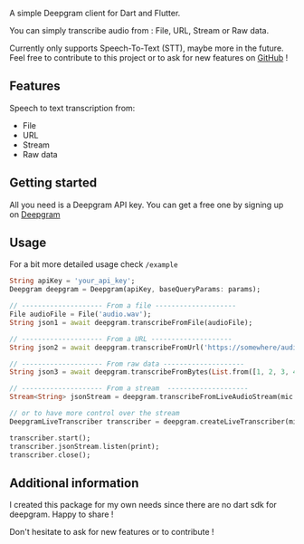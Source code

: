 <!-- 
This README describes the package. If you publish this package to pub.dev,
this README's contents appear on the landing page for your package.

For information about how to write a good package README, see the guide for
[writing package pages](https://dart.dev/guides/libraries/writing-package-pages). 

For general information about developing packages, see the Dart guide for
[creating packages](https://dart.dev/guides/libraries/create-library-packages)
and the Flutter guide for
[developing packages and plugins](https://flutter.dev/developing-packages). 

commands :

dart doc
dart format .
flutter pub publish --dry-run
-->

A simple Deepgram client for Dart and Flutter.  

You can simply transcribe audio from : File, URL, Stream or Raw data.

Currently only supports Speech-To-Text (STT), maybe more in the future. 
Feel free to contribute to this project or to ask for new features on [GitHub](https://github.com/tempo-riz/deepgram_speech_to_text) !


## Features

Speech to text transcription from:
- File
- URL
- Stream
- Raw data

## Getting started

All you need is a Deepgram API key. You can get a free one by signing up on [Deepgram](https://www.deepgram.com/)

## Usage
For a bit more detailed usage check `/example`

```dart
String apiKey = 'your_api_key';
Deepgram deepgram = Deepgram(apiKey, baseQueryParams: params);

// -------------------- From a file --------------------
File audioFile = File('audio.wav');
String json1 = await deepgram.transcribeFromFile(audioFile);

// -------------------- From a URL --------------------
String json2 = await deepgram.transcribeFromUrl('https://somewhere/audio.wav');

// -------------------- From raw data --------------------
String json3 = await deepgram.transcribeFromBytes(List.from([1, 2, 3, 4, 5]));

// -------------------- From a stream  --------------------
Stream<String> jsonStream = deepgram.transcribeFromLiveAudioStream(mic.stream);

// or to have more control over the stream
DeepgramLiveTranscriber transcriber = deepgram.createLiveTranscriber(mic.stream);

transcriber.start();
transcriber.jsonStream.listen(print);
transcriber.close();
```


## Additional information

I created this package for my own needs since there are no dart sdk for deepgram. Happy to share !

Don't hesitate to ask for new features or to contribute !
